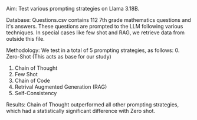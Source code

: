 Aim: Test various prompting strategies on Llama 3.18B. 

Database: Questions.csv contains 112 7th grade mathematics questions and it's answers. These questions are prompted to the LLM following various techniques. In special cases like few shot and RAG, we retrieve data from outside this file. 

Methodology: 
We test in a total of 5 prompting strategies, as follows:
0. Zero-Shot (This acts as base for our study) 
1. Chain of Thought
2. Few Shot
3. Chain of Code
4. Retrival Augmented Generation (RAG)
5. Self-Consistency

Results: 
Chain of Thought outperformed all other prompting strategies, which had a statistically significant difference with Zero shot.
